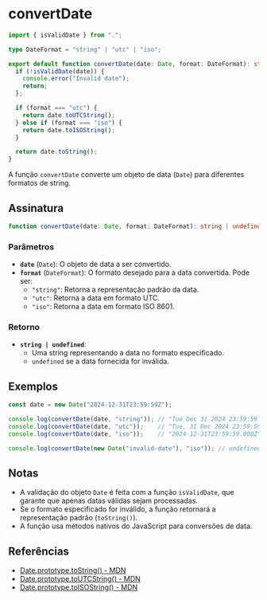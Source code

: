 # convertDate

```typescript
import { isValidDate } from ".";

type DateFormat = "string" | "utc" | "iso";

export default function convertDate(date: Date, format: DateFormat): string | undefined {
  if (!isValidDate(date)) {
    console.error("Invalid date");
    return;
  };

  if (format === "utc") {
    return date.toUTCString();
  } else if (format === "iso") {
    return date.toISOString();
  }

  return date.toString();
}
```

A função `convertDate` converte um objeto de data (`Date`) para diferentes formatos de string.

## Assinatura

```typescript
function convertDate(date: Date, format: DateFormat): string | undefined;
```

### Parâmetros

- **`date`** (`Date`): O objeto de data a ser convertido.
- **`format`** (`DateFormat`): O formato desejado para a data convertida. Pode ser:
  - `"string"`: Retorna a representação padrão da data.
  - `"utc"`: Retorna a data em formato UTC.
  - `"iso"`: Retorna a data em formato ISO 8601.

### Retorno

- **`string | undefined`**:
  - Uma string representando a data no formato especificado.
  - `undefined` se a data fornecida for inválida.

## Exemplos

```typescript
const date = new Date("2024-12-31T23:59:59Z");

console.log(convertDate(date, "string")); // "Tue Dec 31 2024 23:59:59 GMT+0000 (Coordinated Universal Time)"
console.log(convertDate(date, "utc"));    // "Tue, 31 Dec 2024 23:59:59 GMT"
console.log(convertDate(date, "iso"));    // "2024-12-31T23:59:59.000Z"

console.log(convertDate(new Date("invalid-date"), "iso")); // undefined (com log de erro)
```

## Notas

- A validação do objeto `Date` é feita com a função `isValidDate`, que garante que apenas datas válidas sejam processadas.
- Se o formato especificado for inválido, a função retornará a representação padrão (`toString()`).
- A função usa métodos nativos do JavaScript para conversões de data.

## Referências

- [Date.prototype.toString() - MDN](https://developer.mozilla.org/en-US/docs/Web/JavaScript/Reference/Global_Objects/Date/toString)
- [Date.prototype.toUTCString() - MDN](https://developer.mozilla.org/en-US/docs/Web/JavaScript/Reference/Global_Objects/Date/toUTCString)
- [Date.prototype.toISOString() - MDN](https://developer.mozilla.org/en-US/docs/Web/JavaScript/Reference/Global_Objects/Date/toISOString)